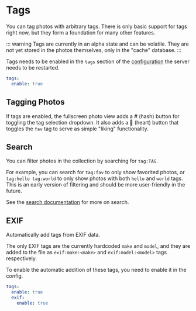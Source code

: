 # Tags

You can tag photos with arbitrary tags. There is only basic support for tags
right now, but they form a foundation for many other features.

::: warning
Tags are currently in an alpha state and can be volatile. They are
not yet stored in the photos themselves, only in the "cache" database.
:::

Tags needs to be enabled in the `tags` section of the [configuration] the server
needs to be restarted.

```yaml
tags:
  enable: true
```

[configuration]: ../configuration

## Tagging Photos

If tags are enabled, the fullscreen photo view adds a # (hash) button for toggling the tag selection dropdown. It also adds a 🤍 (heart) button that toggles the `fav` tag to serve as simple "liking" functionality.

## Search

You can filter photos in the collection by searching for `tag:TAG`.

For example, you can search for `tag:fav` to only show favorited photos, or
`tag:hello tag:world` to only show photos with both `hello` and `world` tags.
This is an early version of filtering and should be more user-friendly in the
future.

See the [search documentation](search.md) for more on search.

## EXIF

Automatically add tags from EXIF data.

The only EXIF tags are the currently hardcoded `make` and `model`, and they are
added to the file as `exif:make:<make>` and `exif:model:<model>` tags
respectively.

To enable the automatic addition of these tags, you need to enable it in the config.
```yaml
tags:
  enable: true
  exif:
    enable: true
```

